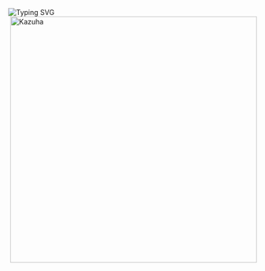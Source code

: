 <img align="left" src="https://readme-typing-svg.demolab.com?font=Fira+Code&weight=500&size=22&pause=1000&color=FF0000&left=true&left=true&random=false&width=500&lines=Hello+my+name+is+Antonio!" alt="Typing SVG">
<img align="right" heigth="500px" width="500px" src="https://github.com/HakkaiDP/HakkaiDP/assets/166918368/22dc43fc-e989-4c64-993d-95a6a174197a" width="150" alt="Kazuha">
</div>
<!--
**HakkaiDP/HakkaiDP** is a ✨ _special_ ✨ repository because its `README.md` (this file) appears on your GitHub profile.

Here are some ideas to get you started:
- 🔭 I’m currently working on ...
- 🌱 I’m currently learning ...
- 👯 I’m looking to collaborate on ...
- 🤔 I’m looking for help with ...
- 💬 Ask me about ...
- 📫 How to reach me: ...
- 😄 Pronouns: ...
- ⚡ Fun fact: ...
-->

